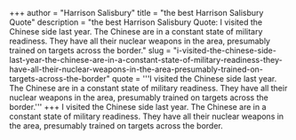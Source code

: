 +++
author = "Harrison Salisbury"
title = "the best Harrison Salisbury Quote"
description = "the best Harrison Salisbury Quote: I visited the Chinese side last year. The Chinese are in a constant state of military readiness. They have all their nuclear weapons in the area, presumably trained on targets across the border."
slug = "i-visited-the-chinese-side-last-year-the-chinese-are-in-a-constant-state-of-military-readiness-they-have-all-their-nuclear-weapons-in-the-area-presumably-trained-on-targets-across-the-border"
quote = '''I visited the Chinese side last year. The Chinese are in a constant state of military readiness. They have all their nuclear weapons in the area, presumably trained on targets across the border.'''
+++
I visited the Chinese side last year. The Chinese are in a constant state of military readiness. They have all their nuclear weapons in the area, presumably trained on targets across the border.
